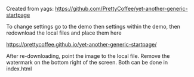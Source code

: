 Created from yags: https://github.com/PrettyCoffee/yet-another-generic-startpage

To change settings go to the demo then settings within the demo, then redownload the local files and place them here

https://prettycoffee.github.io/yet-another-generic-startpage/

After re-downloading, point the image to the local file.  Remove the watermark on the bottom right of the screen.
Both can be done in index.html